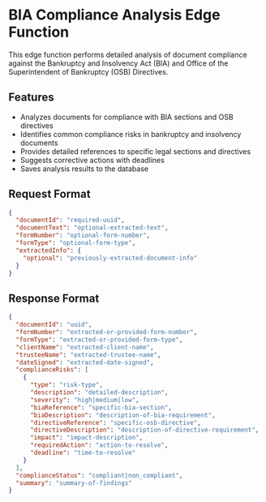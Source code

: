 
# BIA Compliance Analysis Edge Function

This edge function performs detailed analysis of document compliance against the Bankruptcy and Insolvency Act (BIA) and Office of the Superintendent of Bankruptcy (OSB) Directives.

## Features

- Analyzes documents for compliance with BIA sections and OSB directives
- Identifies common compliance risks in bankruptcy and insolvency documents
- Provides detailed references to specific legal sections and directives
- Suggests corrective actions with deadlines
- Saves analysis results to the database

## Request Format

```json
{
  "documentId": "required-uuid",
  "documentText": "optional-extracted-text",
  "formNumber": "optional-form-number",
  "formType": "optional-form-type",
  "extractedInfo": {
    "optional": "previously-extracted-document-info"
  }
}
```

## Response Format

```json
{
  "documentId": "uuid",
  "formNumber": "extracted-or-provided-form-number",
  "formType": "extracted-or-provided-form-type",
  "clientName": "extracted-client-name",
  "trusteeName": "extracted-trustee-name",
  "dateSigned": "extracted-date-signed",
  "complianceRisks": [
    {
      "type": "risk-type",
      "description": "detailed-description",
      "severity": "high|medium|low",
      "biaReference": "specific-bia-section",
      "biaDescription": "description-of-bia-requirement",
      "directiveReference": "specific-osb-directive",
      "directiveDescription": "description-of-directive-requirement",
      "impact": "impact-description",
      "requiredAction": "action-to-resolve",
      "deadline": "time-to-resolve"
    }
  ],
  "complianceStatus": "compliant|non_compliant",
  "summary": "summary-of-findings"
}
```
